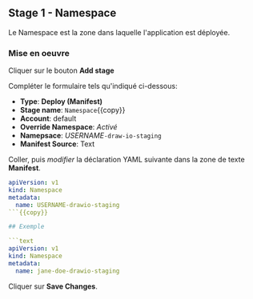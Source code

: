 ## Stage 1 - Namespace

Le Namespace est la zone dans laquelle l'application est déployée.

### Mise en oeuvre

Cliquer sur le bouton **Add stage**

Compléter le formulaire tels qu'indiqué ci-dessous:

* **Type**: **Deploy (Manifest)**
* **Stage name**: `Namespace`{{copy}}
* **Account**: default
* **Override Namespace**: _Activé_
* **Namepsace**: _USERNAME_`-draw-io-staging`
* **Manifest Source**: Text

Coller, puis _modifier_ la déclaration YAML suivante dans la zone de texte **Manifest**.

```yaml
apiVersion: v1
kind: Namespace
metadata:
  name: USERNAME-drawio-staging
```{{copy}}

## Exemple

```text
apiVersion: v1
kind: Namespace
metadata:
  name: jane-doe-drawio-staging
```

Cliquer sur **Save Changes**.
